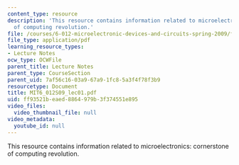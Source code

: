 ```yaml
---
content_type: resource
description: 'This resource contains information related to microelectronics: cornerstone
  of computing revolution.'
file: /courses/6-012-microelectronic-devices-and-circuits-spring-2009/ff93521beaed8864979b3f374551e895_MIT6_012S09_lec01.pdf
file_type: application/pdf
learning_resource_types:
- Lecture Notes
ocw_type: OCWFile
parent_title: Lecture Notes
parent_type: CourseSection
parent_uid: 7af56c16-03a9-67a9-1fc8-5a3f4f78f3b9
resourcetype: Document
title: MIT6_012S09_lec01.pdf
uid: ff93521b-eaed-8864-979b-3f374551e895
video_files:
  video_thumbnail_file: null
video_metadata:
  youtube_id: null
---
```

This resource contains information related to microelectronics: cornerstone of computing revolution.

